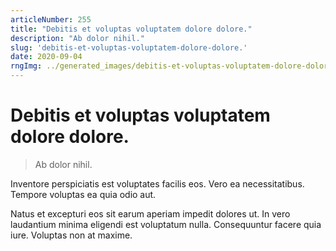 ```yaml
---
articleNumber: 255
title: "Debitis et voluptas voluptatem dolore dolore."
description: "Ab dolor nihil."
slug: 'debitis-et-voluptas-voluptatem-dolore-dolore.'
date: 2020-09-04
rngImg: ../generated_images/debitis-et-voluptas-voluptatem-dolore-dolore..jpg
---
```


# Debitis et voluptas voluptatem dolore dolore.

> Ab dolor nihil.

Inventore perspiciatis est voluptates facilis eos. Vero ea necessitatibus. Tempore voluptas ea quia odio aut.
 Natus et excepturi eos sit earum aperiam impedit dolores ut. In vero laudantium minima eligendi est voluptatum nulla. Consequuntur facere quia iure. Voluptas non at maxime.

